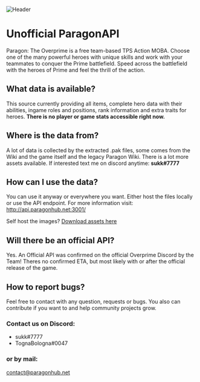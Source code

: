 ![Header](https://cdn.paragonhub.net/hub/api-banner-main.jpg)

# Unofficial ParagonAPI
Paragon: The Overprime is a free team-based TPS Action MOBA. Choose one of the many powerful heroes with unique skills and work with your teammates to conquer the Prime battlefield. Speed across the battlefield with the heroes of Prime and feel the thrill of the action.

## What data is available?
This source currently providing all items, complete hero data with their abilities, ingame roles and positions, rank information and extra traits for heroes. **There is no player or game stats accessible right now.**

## Where is the data from?
A lot of data is collected by the extracted .pak files, some comes from the Wiki and the game itself and the legacy Paragon Wiki.  There is a lot more assets available. If interested text me on discord anytime: **sukk#7777**

## How can I use the data?
You can use it anyway or everywhere you want. Either host the files locally or use the API endpoint. For more information visit: http://api.paragonhub.net:3001/

Self host the images? [Download assets here](https://cdn.paragonhub.net/download/assets.zip)

## Will there be an official API?
Yes. An Official API was confirmed on the official Overprime Discord by the Team! Theres no confirmed ETA, but most likely with or after the official release of the game.

## How to report bugs?
Feel free to contact with any question, requests or bugs. You also can contribute if you want to and help community projects grow.

### Contact us on Discord:
 - sukk#7777
 - TognaBologna#0047

### or by mail:
contact@paragonhub.net